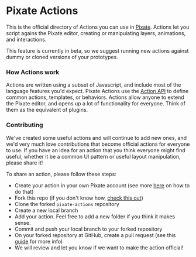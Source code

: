 # Pixate Actions

This is the official directory of Actions you can use in [Pixate](http://pixate.com). Actions let you script agains the Pixate editor, creating or manipulating layers, animations, and interactions.

This feature is currently in beta, so we suggest running new actions against dummy or cloned versions of your prototypes. 

### How Actions work

Actions are written using a subset of Javascript, and include most of the language features you'd expect. Pixate Actions use the [Action API](http://www.pixate.com/docs/actions/) to define common actions, templates, or behaviors. Actions allow anyone to extend the Pixate editor, and opens up a lot of functionality for everyone. Think of them as the equivalent of plugins.


### Contributing

We've created some useful actions and will continue to add new ones, and we'd very much love contributions that become official actions for everyone to use. If you have an idea for an action that you think everyone might find useful, whether it be a common UI pattern or useful layout manipulation, please share it!

To share an action, please follow these steps:

- Create your action in your own Pixate account (see more [here](http://help.pixate.com/knowledgebase/articles/500711-12-actions) on how to do that)
- Fork this repo (if you don't know how, [check this out](https://help.github.com/articles/fork-a-repo))
- Clone the forked `pixate-actions` repository
- Create a new local branch
- Add your action. Feel free to add a new folder if you think it makes sense.
- Commit and push your local branch to your forked repository
- On your forked repository at GitHub, create a pull request (see this [guide](https://help.github.com/articles/creating-a-pull-request) for more info)
- We will review and let you know if we want to make the action official!
